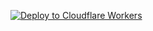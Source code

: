 [![Deploy to Cloudflare Workers](https://deploy.workers.cloudflare.com/button)](https://deploy.workers.cloudflare.com/?url=https://github.com/win877969/xvp)
